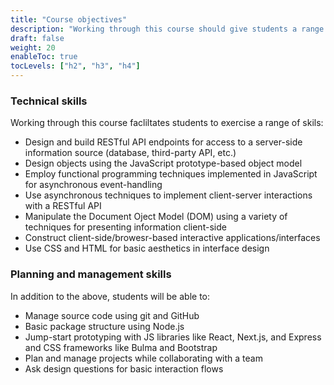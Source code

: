 ```yaml
---
title: "Course objectives"
description: "Working through this course should give students a range of skils related to building and implementing web back-end and front-end applications as well competency in collaborative development and project management."
draft: false
weight: 20
enableToc: true
tocLevels: ["h2", "h3", "h4"]
---
```


### Technical skills

Working through this course facliltates students to exercise a range of skils:

- Design and build RESTful API endpoints for access to a server-side information source (database, third-party API, etc.)
- Design objects using the JavaScript prototype-based object model
- Employ functional programming techniques implemented in JavaScript for asynchronous event-handling
- Use asynchronous techniques to implement client-server interactions with a RESTful API
- Manipulate the Document Oject Model (DOM) using a variety of techniques for presenting information client-side
- Construct client-side/browesr-based interactive applications/interfaces
- Use CSS and HTML for basic aesthetics in interface design

### Planning and management skills

In addition to the above, students will be able to:

- Manage source code using git and GitHub
- Basic package structure using Node.js
- Jump-start prototyping with JS libraries like React, Next.js, and Express and CSS frameworks like Bulma and Bootstrap
- Plan and manage projects while collaborating with a team
- Ask design questions for basic interaction flows
